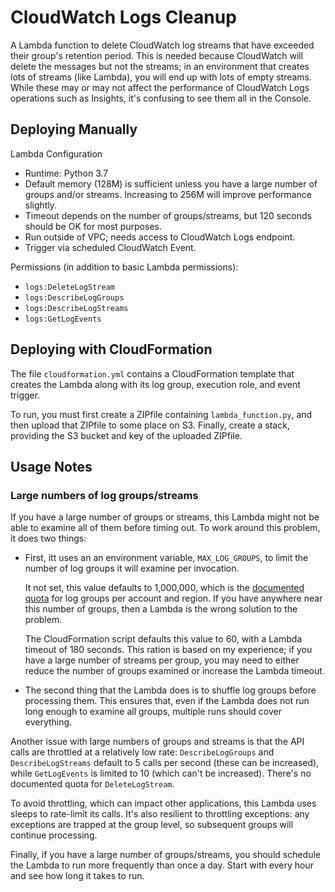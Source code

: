 # CloudWatch Logs Cleanup

A Lambda function to delete CloudWatch log streams that have exceeded their group's
retention period. This is needed because CloudWatch will delete the messages but
not the streams; in an environment that creates lots of streams (like Lambda), you
will end up with lots of empty streams. While these may or may not affect the
performance of CloudWatch Logs operations such as Insights, it's confusing to see
them all in the Console.


## Deploying Manually

Lambda Configuration

* Runtime: Python 3.7
* Default memory (128M) is sufficient unless you have a large number of groups
  and/or streams. Increasing to 256M will improve performance slightly.
* Timeout depends on the number of groups/streams, but 120 seconds should be
  OK for most purposes.
* Run outside of VPC; needs access to CloudWatch Logs endpoint.
* Trigger via scheduled CloudWatch Event.

Permissions (in addition to basic Lambda permissions):

* `logs:DeleteLogStream`
* `logs:DescribeLogGroups`
* `logs:DescribeLogStreams`
* `logs:GetLogEvents`


## Deploying with CloudFormation

The file `cloudformation.yml` contains a CloudFormation template that creates
the Lambda along with its log group, execution role, and event trigger.

To run, you must first create a ZIPfile containing `lambda_function.py`, and
then upload that ZIPfile to some place on S3. Finally, create a stack, providing
the S3 bucket and key of the uploaded ZIPfile.


## Usage Notes

### Large numbers of log groups/streams

If you have a large number of groups or streams, this Lambda might not be able to
examine all of them before timing out. To work around this problem, it does two
things:

* First, itt uses an an environment variable, `MAX_LOG_GROUPS`, to limit the number
  of log groups it will examine per invocation.

  It not set, this value defaults to 1,000,000, which is the [documented
  quota](https://docs.aws.amazon.com/AmazonCloudWatch/latest/logs/cloudwatch_limits_cwl.html)
  for log groups per account and region. If you have anywhere near this number of
  groups, then a Lambda is the wrong solution to the problem.

  The CloudFormation script defaults this value to 60, with a Lambda timeout of 180
  seconds. This ration is based on my experience; if you have a large number of
  streams per group, you may need to either reduce the number of groups examined
  or increase the Lambda timeout.

* The second thing that the Lambda does is to shuffle log groups before processing
  them. This ensures that, even if the Lambda does not run long enough to examine
  all groups, multiple runs should cover everything.

Another issue with large numbers of groups and streams is that the API calls are
throttled at a relatively low rate: `DescribeLogGroups` and `DescribeLogStreams`
default to 5 calls per second (these can be increased), while `GetLogEvents`
is limited to 10 (which can't be increased). There's no documented quota for
`DeleteLogStream`.

To avoid throttling, which can impact other applications, this Lambda uses sleeps to
rate-limit its calls. It's also resilient to throttling exceptions: any exceptions
are trapped at the group level, so subsequent groups will continue processing.

Finally, if you have a large number of groups/streams, you should schedule the
Lambda to run more frequently than once a day. Start with every hour and see how
long it takes to run.

